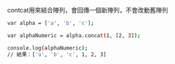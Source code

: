 contcat用來結合陣列，會回傳一個新陣列，不會改動舊陣列
``` bash
var alpha = ['a', 'b', 'c'];

var alphaNumeric = alpha.concat(1, [2, 3]);

console.log(alphaNumeric);
// 結果：['a', 'b', 'c', 1, 2, 3]
```